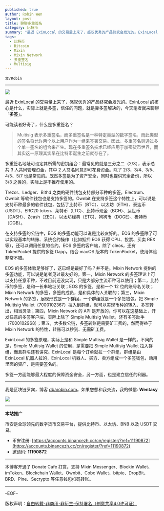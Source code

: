 ```yaml
---
published: true
author: Robin Wen
layout: post
title: 聊聊多重签名
category: 比特币
summary: "最近 ExinLocal 的交易量上来了，感叹优秀的产品终究会发光的。ExinLocal 的核心是什么，实际上就是多签，信任的问题，就是靠多签解决的，今天笔者就来聊聊「多签」。Multisig 表示多重签名，而多重签名是一种特定类型的数字签名，而此类型的签名将允许两个以上用户作为一组来签署交易。因此，多重签名则通过多个单一签名的组合来产生。现在多重签名技术已经应用于加密货币世界，而其实这一原理其实早在比特币诞生之前就存在了。多签一方面能够最大程度的保障资金安全，另一方面，也是建立信任的利器。"
tags:
  - 比特币
  - Bitcoin
  - Mixin
  - Mixin Network
  - 多重签名
  - Multisig
---
```


`文/Robin`

***

![](https://cdn.dbarobin.com/w61670y.png)

最近 ExinLocal 的交易量上来了，感叹优秀的产品终究会发光的。ExinLocal 的核心是什么，实际上就是多签，信任的问题，就是靠多签解决的，今天笔者就来聊聊「**多签**」。

可能读者好奇了，什么是多重签名？

> Multisig 表示多重签名，而多重签名是一种特定类型的数字签名，而此类型的签名将允许两个以上用户作为一组来签署交易。因此，多重签名则通过多个单一签名的组合来产生。现在多重签名技术已经应用于加密货币世界，而其实这一原理其实早在比特币诞生之前就存在了。

多重签名地址可设定其所需的密钥组合：最常见的就是三分之二（2/3），表示总共 3 人共同管理资金，其中 2 人签名同意即可花费资金。除了 2/3，3/4、3/5、4/5、5/7 也是常见的。既然多签是为了资产安全，同时也提供冗余备份，所以 3/3 之类的，实际上是不推荐使用的。

Trezor、Ledger、Bithd 之类的硬件钱包支持部分币种的多签，Electrum、Ownbit 等软件钱包也是支持多签的。Ownbit 在支持多签这个特性上，可以说是支持币种最多的软件钱包，包括了比特币（BTC）、以太坊（ETH）、泰达币 (USDT）、ERC20 token、莱特币（LTC）、比特币现金（BCH）、达世币（DASH）、Zcash（ZEC）、以太坊经典（ETC)、狗狗币（DOGE）、极特币（DGB）。

在支持多签的公链中，EOS 的多签功能可以说是比较友好的。EOS 的多签除了可以实现基本的转账、系统合约操作（比如抵押 EOS 获得 CPU、投票、买卖 REX 等），还可以调用任意的合约。EOS 多签的客户端，除了 cleos，还有 TokenPocket 提供的多签 Dapp，结合 macOS 版本的 TokenPocket，使用体验非常不错。

EOS 的多签体验足够好了，这已经是最好了吗？并不是。Mixin Network 提供的多签功能，可以说是笔者见过最友好的。第一，Mixin Network 的多签理论上可以支持任意币种，不过目前还没实现，只是大部分主流币种可以使用；第二，比特币的多签，是和一长串地址关联；EOS 的多签，是和一个 12 位的账号名关联；Mixin Network 的多签，多签的成员，是和具体的人关联的；第三，Mixin Network 的多签，展现形式是一个群组，一个群组就是一个多签钱包。把 Simple Multisig Wallet（7000102367）拉入到群组，就可以实现币种的转入、多签转出，相当灵活；第四，Mixin Network 的 API 是开放的，你可以在这基础上，开发任意的多签客户端，实际上除了 Simple Multisig Wallet，还有多签助手（7000102968）；第五，大多数公链，多签转账是需要矿工费的，然而得益于 Mixin Network 的特性，转账可以秒到、无需矿工费。

ExinLocal 的多签原理，实际上是和 Simple Multisig Wallet 是一样的。不同的是，Simple Multisig Wallet 的使用，是需要把 Simple Multisig Wallet 拉入群组，而且群名还有讲究。ExinLocal 是每个订单就拉一个群组，群组是由 ExinLocal 机器人拉的，ExinLocal 机器人、买方、卖方组成一个多签钱包，动用里面的资产，是需要签名的。

多签一方面能够最大程度的保障资金安全，另一方面，也是建立信任的利器。

***

我是区块链罗宾，博客 [dbarobin.com](https://dbarobin.com/)。如果您想和我交流，我的微信: **Wentasy**

![](https://cdn.dbarobin.com/v4yywe2.png)

***

**本站推广**

币安是全球领先的数字货币交易平台，提供比特币、以太坊、BNB 以及 USDT 交易。

* 币安注册: [https://accounts.binancezh.cc/cn/register/?ref=11190872](https://accounts.binancezh.cc/cn/register/?ref=11190872)
* 邀请码: **11190872**

***

本博客开通了 Donate Cafe 打赏，支持 Mixin Messenger、Blockin Wallet、imToken、Blockchain Wallet、Ownbit、Cobo Wallet、bitpie、DropBit、BRD、Pine、Secrypto 等任意钱包扫码转账。

<center>
    <div class="--donate-button"
         data-button-id="f8b9df0d-af9a-460d-8258-d3f435445075"
    ></div>
</center>

***

–EOF–

版权声明：[自由转载-非商用-非衍生-保持署名（创意共享4.0许可证）](http://creativecommons.org/licenses/by-nc-nd/4.0/deed.zh)